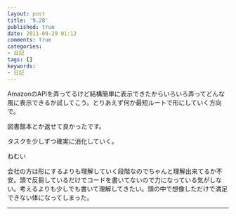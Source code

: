 ```yaml
---
layout: post
title: '9.28'
published: true
date: 2011-09-29 01:12
comments: true
categories:
- 日記
tags: []
keywords:
- 日記
---
```

AmazonのAPIを弄ってるけど結構簡単に表示できたからいろいろ弄ってどんな風に表示できるか試してこう。とりあえず何か最短ルートで形にしていく方向で。

図書館本とか返せて良かったです。

タスクを少しずつ確実に消化していく。

ねむい

会社の方は形にするよりも理解していく段階なのでちゃんと理解出来てるか不安。頭で反芻しているだけでコードを書いてないので力になっている気がしない。考えるよりも少しでも書いて理解してきたい。頭の中で想像しただけで満足できない体になってしまった。

---

